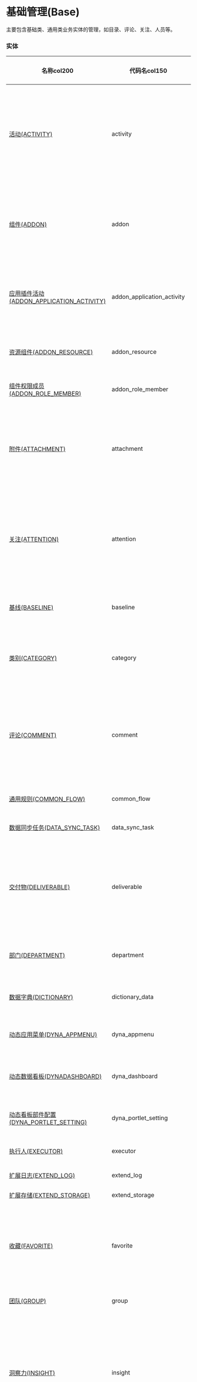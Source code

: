 # 基础管理(Base) <!-- {docsify-ignore-all} -->

主要包含基础类、通用类业务实体的管理，如目录、评论、关注、人员等。

### 实体

|    名称col200   | 代码名col150      |  实体类型col150   | 存储模式col100 | 表名称col200   |    联合主键col100   |  主状态col100   |  权限控制col150  |  启用审计col100    |  备注col500  |
| --------  |------------| -----   |  --------|  --------|  --------|    -------- | -------- | -------- |-------- |
|[活动(ACTIVITY)](module/Base/activity)|activity|主实体|SQL|ACTIVITY|否|否|自控制|否|记录系统中用户或系统行为的日志，可以是实体属性更新、状态变更等。|
|[组件(ADDON)](module/Base/addon)|addon|主实体|SQL|ADDON|是|否|附属主实体控制（未映射自控）|否|存储系统子产品中的组件信息，例如：客户、需求、工作项等|
|[应用插件活动(ADDON_APPLICATION_ACTIVITY)](module/Base/addon_application_activity)|addon_application_activity|主实体|SQL|ADDON_APPLICATION_ACTIVITY|否|否|自控制|否|用于记录扩展插件应用的安装、卸载等活动|
|[资源组件(ADDON_RESOURCE)](module/Base/addon_resource)|addon_resource|主实体|SQL|ADDON|否|否|附属主实体控制（未映射自控）|否|存储项目品管理中资源组件的数据|
|[组件权限成员(ADDON_ROLE_MEMBER)](module/Base/addon_role_member)|addon_role_member|主实体|SQL|ADDON_ROLE_MEMBER|否|否|自控制|否|存储组件对应的成员|
|[附件(ATTACHMENT)](module/Base/attachment)|attachment|动态附属实体|SQL|ATTACHMENT|否|否|附属主实体控制（未映射自控）|否|与工作项或文档、需求等实体关联的文件，用于提供额外信息。|
|[关注(ATTENTION)](module/Base/attention)|attention|主实体|SQL|ATTENTION|是|否|附属主实体控制|否|允许用户标记重要的项目或信息，以便于跟踪和及时获取更新。|
|[基线(BASELINE)](module/Base/baseline)|baseline|主实体|SQL|BASELINE|否|否|附属主实体控制|否|用于查看和管理基线相关信息。|
|[类别(CATEGORY)](module/Base/category)|category|主实体|SQL|CATEGORY|否|否|自控制|否|逻辑上用于分类存储其他实体的容器。|
|[评论(COMMENT)](module/Base/comment)|comment|主实体|SQL|COMMENT|否|否|附属主实体控制|否|用于存储用户在需求、工单、工作项、页面、等内容上发布的评论。|
|[通用规则(COMMON_FLOW)](module/Base/common_flow)|common_flow|主实体|无存储||否|否|自控制|否|用于存储通用规则|
|[数据同步任务(DATA_SYNC_TASK)](module/Base/data_sync_task)|data_sync_task|主实体|SQL|DATA_SYNC_TASK|否|否|自控制|否|记录数据同步任务|
|[交付物(DELIVERABLE)](module/Base/deliverable)|deliverable|主实体|SQL|ATTACHMENT|否|否|附属主实体控制（未映射自控）|否|工作项中产出的具体成果物，包括文档、软件代码、报告等。|
|[部门(DEPARTMENT)](module/Base/department)|department|主实体|无存储||否|否|自控制|否|用于查看和管理企业的部门信息。|
|[数据字典(DICTIONARY)](module/Base/dictionary_data)|dictionary_data|主实体|SQL|DICTIONARY|否|否|自控制|否|用于记录基础数据字典。|
|[动态应用菜单(DYNA_APPMENU)](module/Base/dyna_appmenu)|dyna_appmenu|主实体|SQL|DYNA_APPMENU|否|否|自控制|否|配置动态菜单功能必备。|
|[动态数据看板(DYNADASHBOARD)](module/Base/dyna_dashboard)|dyna_dashboard|主实体|SQL|DYNADASHBOARD|否|否|附属主实体控制（未映射自控）|否|配置动态数据看板功能必备。|
|[动态看板部件配置(DYNA_PORTLET_SETTING)](module/Base/dyna_portlet_setting)|dyna_portlet_setting|主实体|无存储||否|否|自控制|否|动态看板部件配置信息|
|[执行人(EXECUTOR)](module/Base/executor)|executor|主实体|SQL|EXECUTOR|是|否|附属主实体控制|否||
|[扩展日志(EXTEND_LOG)](module/Base/extend_log)|extend_log|主实体|SQL|EXTEND_LOG|否|否|自控制|否|记录扩展日志|
|[扩展存储(EXTEND_STORAGE)](module/Base/extend_storage)|extend_storage|主实体|SQL|EXTEND_STORAGE|是|否|自控制|否|记录扩展存储|
|[收藏(FAVORITE)](module/Base/favorite)|favorite|主实体|SQL|FAVORITE|是|否|自控制|否|用户自定义的收藏记录，方便快速访问常用的实体或页面。|
|[团队(GROUP)](module/Base/group)|group|主实体|SQL|USER_GROUP|否|否|自控制|否|记录团队信息。|
|[洞察力(INSIGHT)](module/Base/insight)|insight|主实体|SQL|INSIGHT|否|否|自控制|否|用于存储报表标识类型等，通过重定向视图导向对应的报表视图，可使用view://机制|
|[岗位(JOB)](module/Base/job)|job|主实体|无存储||否|否|自控制|否|记录人员岗位信息。|
|[部门(LOCAL_DEPARTMENT)](module/Base/local_department)|local_department|主实体|SQL|LOCAL_DEPARTMENT|否|否|自控制|否|部门本地化数据|
|[企业用户(LOCAL_USER)](module/Base/local_user)|local_user|主实体|SQL|LOCAL_USER|否|否|自控制|否|企业用户本地化数据|
|[登录日志(LOGIN_LOG)](module/Base/login_log)|login_log|主实体|无存储||否|否|自控制|否|存储员工登录信息|
|[后台管理(MANAGEMENT)](module/Base/management)|management|主实体|无存储||否|否|自控制|否|用于后台管理界面展示。|
|[成员(MEMBER)](module/Base/member)|member|主实体|SQL|MEMBER|是|否|附属主实体控制（未映射自控）|否|公共成员实体。|
|[通知设置(NOTIFY_SETTING)](module/Base/notify_setting)|notify_setting|主实体|无存储||否|否|自控制|否|记录个人通知设置信息|
|[组织(ORGANIZATION)](module/Base/organization)|organization|主实体|无存储||否|否|自控制|否|用于查看和管理企业的组织信息。|
|[系统参数(PARAMETER)](module/Base/parameter)|parameter|主实体|SQL|PARAMETER|否|否|自控制|否|用于记录系统默认参数。|
|[文件夹(PORTFOLIO)](module/Base/portfolio)|portfolio|主实体|SQL|PORTFOLIO|否|否|自控制|否|用于项目集查看及管理，可以统一协调项目工作，把控整体进度。|
|[文件夹成员(PORTFOLIO_MEMBER)](module/Base/portfolio_member)|portfolio_member|关系实体|SQL|PORTFOLIO_MEMBER|是|否|附属主实体控制（未映射自控）|否|记录项目集团队中各个成员的角色·，方便管理和协作。|
|[职位(POSITION)](module/Base/position)|position|主实体|SQL|POSITION|否|否|自控制|否|管理人员职位信息|
|[最近访问(RECENT)](module/Base/recent)|recent|主实体|SQL|RECENT|是|否|自控制|否|记录用户最近访问过的实体记录，便于快速回溯和提高工作效率。|
|[引用索引(REFERENCES_INDEX)](module/Base/references_index)|references_index|主实体|无存储||否|否|自控制|否|引用索引|
|[关联(RELATION)](module/Base/relation)|relation|主实体|SQL|RELATION|是|否|附属主实体控制（未映射自控）|否|用于记录不同实体间的关系，如需求与工单、工作项与缺陷等。|
|[资源组件成员(RESOURCE_MEMBER)](module/Base/resource_member)|resource_member|主实体|无存储||否|否|自控制|否|存储不同资源组件所包含的成员|
|[角色(ROLE)](module/Base/role)|role|主实体|无存储||否|否|自控制|否|用于系统角色管理。|
|[系统角色成员(ROLE_MEMBER)](module/Base/role_member)|role_member|关系实体|无存储||是|否|附属主实体控制（未映射自控）|否|用于系统角色成员管理|
|[附件搜索(SEARCH_ATTACHMENT)](module/Base/search_attachment)|search_attachment|主实体|SQL|ATTACHMENT|否|否|自控制|否|高级搜索中的附件搜索。|
|[评论搜索(SEARCH_COMMENT)](module/Base/search_comment)|search_comment|主实体|SQL|COMMENT|否|否|自控制|否|高级搜索中的评论搜索。|
|[分组(SECTION)](module/Base/section)|section|主实体|SQL|SECTION|否|否|自控制|否|用于结构化管理需求、工单等。|
|[序列(SEQUENCE_GENERATOR)](module/Base/sequence_generator)|sequence_generator|主实体|SQL|SEQUENCE_GENERATOR|否|否|自控制|否|生成并存储唯一的序列号。|
|[企业(TEAM)](module/Base/team)|team|主实体|无存储||否|否|自控制|否|记录企业组织结构。|
|[规则模板(TEMPLATE_FLOW)](module/Base/template_flow)|template_flow|主实体|无存储||否|否|自控制|否|用于承载规则模板实体|
|[企业用户(USER)](module/Base/user)|user|主实体|无存储||否|否|自控制|否|记录使用PLM系统的用户信息。（无存储，通过外部服务获取用户数据）|
|[版本(VERSION)](module/Base/version)|version|主实体|SQL|VERSION|否|否|附属主实体控制（未映射自控）|否|用于管理和记录软件的版本历史和变更。|
|[附加数据版本(VERSION_DATA)](module/Base/version_data)|version_data|主实体|SQL|VERSION_DATA|否|否|自控制|否|用于管理和记录软件的版本附加数据历史和变更。|
|[视图主题设置(VIEW_THEME_SETTING)](module/Base/view_theme_setting)|view_theme_setting|主实体|无存储||否|否|自控制|否||
|[工作(WORK)](module/Base/work)|work|主实体|SQL|WORK|是|否|附属主实体控制（未映射自控）|否|用于查看及管理项目集所包含的具体项目清单。|
|[工时(WORKLOAD)](module/Base/workload)|workload|主实体|SQL|WORKLOAD|否|否|自控制|否|记录项目执行过程中各类工作的时间消耗。|
|[工时类别(WORKLOAD_TYPE)](module/Base/workload_type)|workload_type|主实体|SQL|WORKLOAD_TYPE|否|否|自控制|否|用于区分和管理工时记录的不同类别。|
|[工作台(WORKSPACE)](module/Base/workspace)|workspace|主实体|无存储||否|否|自控制|否|用于工作台界面展示。|

### ER图

|  中文名col200      |   代码名col150    |  备注col450  |
|  --------   |------------ |  -------- |
|[通用-关联\索引](er/base_relation)|base_relation||
|[组件管理](er/addon)|addon||
|[组织管理](er/org)|org||


